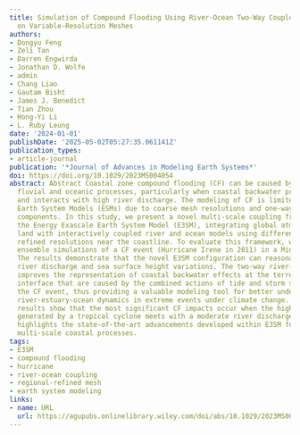 ```yaml
---
title: Simulation of Compound Flooding Using River-Ocean Two-Way Coupled E3SM Ensemble
  on Variable-Resolution Meshes
authors:
- Dongyu Feng
- Zeli Tan
- Darren Engwirda
- Jonathan D. Wolfe
- admin
- Chang Liao
- Gautam Bisht
- James J. Benedict
- Tian Zhou
- Hong-Yi Li
- L. Ruby Leung
date: '2024-01-01'
publishDate: '2025-05-02T05:27:35.061141Z'
publication_types:
- article-journal
publication: '*Journal of Advances in Modeling Earth Systems*'
doi: https://doi.org/10.1029/2023MS004054
abstract: Abstract Coastal zone compound flooding (CF) can be caused by the interactive
  fluvial and oceanic processes, particularly when coastal backwater propagates upstream
  and interacts with high river discharge. The modeling of CF is limited in existing
  Earth System Models (ESMs) due to coarse mesh resolutions and one-way coupled river-ocean
  components. In this study, we present a novel multi-scale coupling framework within
  the Energy Exascale Earth System Model (E3SM), integrating global atmosphere and
  land with interactively coupled river and ocean models using different meshes with
  refined resolutions near the coastline. To evaluate this framework, we conducted
  ensemble simulations of a CF event (Hurricane Irene in 2011) in a Mid-Atlantic estuary.
  The results demonstrate that the novel E3SM configuration can reasonably reproduce
  river discharge and sea surface height variations. The two-way river-ocean coupling
  improves the representation of coastal backwater effects at the terrestrial-aquatic
  interface that are caused by the combined actions of tide and storm surge during
  the CF event, thus providing a valuable modeling tool for better understanding the
  river-estuary-ocean dynamics in extreme events under climate change. Notably, our
  results show that the most significant CF impacts occur when the highest storm surge
  generated by a tropical cyclone meets with a moderate river discharge. This study
  highlights the state-of-the-art advancements developed within E3SM for simulating
  multi-scale coastal processes.
tags:
- E3SM
- compound flooding
- hurricane
- river-ocean coupling
- regional-refined mesh
- earth system modeling
links:
- name: URL
  url: https://agupubs.onlinelibrary.wiley.com/doi/abs/10.1029/2023MS004054
---
```

